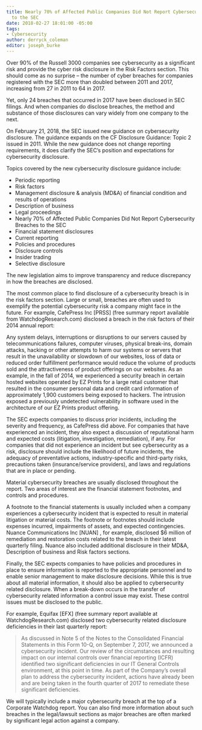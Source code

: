 ```yaml
---
title: Nearly 70% of Affected Public Companies Did Not Report Cybersecurity Breaches
  to the SEC
date: 2018-02-27 18:01:00 -05:00
tags:
- Cybersecurity
author: derryck_coleman
editor: joseph_burke
---
```


Over 90% of the Russell 3000 companies see cybersecurity as a significant risk and provide the cyber risk disclosure in the Risk Factors section. This should come as no surprise – the number of cyber breaches for companies registered with the SEC more than doubled between 2011 and 2017, increasing from 27 in 2011 to 64 in 2017.

Yet, only 24 breaches that occurred in 2017 have been disclosed in SEC filings. And when companies do disclose breaches, the method and substance of those disclosures can vary widely from one company to the next.

On February 21, 2018, the SEC issued new guidance on cybersecurity disclosure. The guidance expands on the CF Disclosure Guidance: Topic 2 issued in 2011. While the new guidance does not change reporting requirements, it does clarify the SEC’s position and expectations for cybersecurity disclosure.

Topics covered by the new cybersecurity disclosure guidance include:
* Periodic reporting
* Risk factors
* Management disclosure & analysis (MD&A) of financial condition and results of operations 
* Description of business
* Legal proceedings
* Nearly 70% of Affected Public Companies Did Not Report Cybersecurity Breaches to the SEC
* Financial statement disclosures
* Current reporting
* Policies and procedures
* Disclosure controls
* Insider trading
* Selective disclosure

The new legislation aims to improve transparency and reduce discrepancy in how the breaches are disclosed.

The most common place to find disclosure of a cybersecurity breach is in the risk factors section. Large or small, breaches are often used to exemplify the potential cybersecurity risk a company might face in the future. For example, CafePress Inc [PRSS] (free summary report available from WatchdogResearch.com) disclosed a breach in the risk factors of their 2014 annual report:

Any system delays, interruptions or disruptions to our servers caused by telecommunications failures, computer viruses, physical break-ins, domain attacks, hacking or other attempts to harm our systems or servers that result in the unavailability or slowdown of our websites, loss of data or reduced order fulfillment performance would reduce the volume of products sold and the attractiveness of product offerings on our websites. As an example, in the fall of 2014, we experienced a security breach in certain hosted websites operated by EZ Prints for a large retail customer that resulted in the consumer personal data and credit card information of approximately 1,900 customers being exposed to hackers. The intrusion exposed a previously undetected vulnerability in software used in the architecture of our EZ Prints product offering.

The SEC expects companies to discuss prior incidents, including the severity and frequency, as CafePress did above. For companies that have experienced an incident, they also expect a discussion of reputational harm and expected costs (litigation, investigation, remediation), if any. For companies that did not experience an incident but see cybersecurity as a risk, disclosure should include the likelihood of future incidents, the adequacy of preventative actions, industry-specific and third-party risks, precautions taken (insurance/service providers), and laws and regulations that are in place or pending.

Material cybersecurity breaches are usually disclosed throughout the report. Two areas of interest are the financial statement footnotes, and controls and procedures.

A footnote to the financial statements is usually included when a company experiences a cybersecurity incident that is expected to result in material litigation or material costs. The footnote or footnotes should include expenses incurred, impairments of assets, and expected contingencies. Nuance Communications Inc [NUAN] , for example, disclosed $6 million of remediation and restoration costs related to the breach in their latest quarterly filing. Nuance also included additional disclosure in their MD&A, Description of business and Risk factors sections.

Finally, the SEC expects companies to have policies and procedures in place to ensure information is reported to the appropriate personnel and to enable senior management to make disclosure decisions. While this is true about all material information, it should also be applied to cybersecurity related disclosure. When a break-down occurs in the transfer of cybersecurity related information a control issue may exist. These control issues must be disclosed to the public.

For example, Equifax [EFX] (free summary report available at WatchdogResearch.com) disclosed two cybersecurity related disclosure deficiencies in their last quarterly report:

> As discussed in Note 5 of the Notes to the Consolidated Financial Statements in this Form 10-Q, on September 7, 2017, we announced a cybersecurity incident. Our review of the circumstances and resulting impact on our internal controls over financial reporting (ICFR) identified two significant deficiencies in our IT General Controls environment, at this point in time. As part of the Company’s overall plan to address the cybersecurity incident, actions have already been and are being taken in the fourth quarter of 2017 to remediate these significant deficiencies.

We will typically include a major cybersecurity breach at the top of a Corporate Watchdog report.  You can also find more information about such breaches in the legal/lawsuit sections as major breaches are often marked by significant legal action against a company.